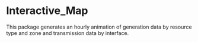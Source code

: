 # Interactive_Map
This package generates an hourly animation of generation data by resource type and zone  and transmission data by interface.
